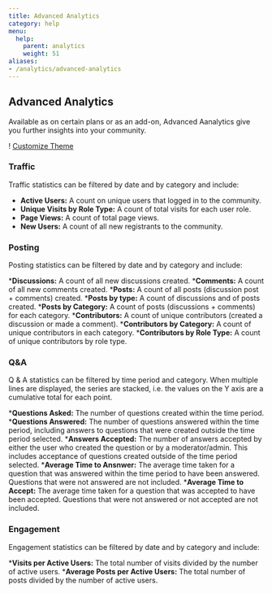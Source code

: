 ```yaml
---
title: Advanced Analytics
category: help
menu:
  help:
    parent: analytics
    weight: 51
aliases:
- /analytics/advanced-analytics
---
```


## Advanced Analytics

Available as on certain plans or as an add-on, Advanced Aanalytics give you further insights into your community. 

! [Customize Theme](/img/help/analytics/analytics-advanced.png)

### Traffic 

Traffic statistics can be filtered by date and by category and include:

 * __Active Users:__ A count on unique users that logged in to the community. 
 * __Unique Visits by Role Type:__ A count of total visits for each user role.
 * __Page Views:__ A count of total page views. 
 * __New Users:__ A count of all new registrants to the community. 

### Posting 

Posting statistics can be filtered by date and by category and include:

 *__Discussions:__ A count of all new discussions created. 
 *__Comments:__ A count of all new comments created. 
 *__Posts:__ A count of all posts (discussion post + comments) created. 
 *__Posts by type:__ A count of discussions and of posts created.
 *__Posts by Category:__ A count of posts (discussions + comments) for each category. 
 *__Contributors:__ A count of unique contributors (created a discussion or made a comment). 
 *__Contributors by Category:__ A count of unique contributors in each category. 
 *__Contributors by Role Type:__ A count of unique contributors by role type. 

### Q&A 

Q & A statistics can be filtered by time period and category. When multiple lines are displayed, the series are stacked, i.e. the values on the Y axis are a cumulative total for each point. 

 *__Questions Asked:__ The number of questions created within the time period. 
 *__Questions Answered:__ The number of questions answered within the time period, including answers to questions that were created outside the time period selected. 
 *__Answers Accepted:__ The number of answers accepted by either the user who created the question or by a moderator/admin. This includes acceptance of questions created outside of the time period selected. 
 *__Average Time to Ansnwer:__ The average time taken for a question that was answered within the time period to have been answered.  Questions that were not answered are not included. 
 *__Average Time to Accept:__ The average time taken for a question that was accepted to have been accepted. Questions that were not answered or not accepted are not included. 

### Engagement

Engagement statistics can be filtered by date and by category and include:

 *__Visits per Active Users:__ The total number of visits divided by the number of active users. 
 *__Average Posts per Active Users:__ The total number of posts divided by the number of active users. 